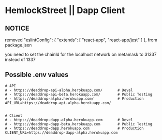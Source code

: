 # HemlockStreet || Dapp Client

## NOTICE
removed "eslintConfig": { "extends": [ "react-app", "react-app/jest" ] }, from package.json

you need to set the chainId for the localhost network on metamask to 31337 instead of 1337

## Possible .env values
```
# API
# - https://deaddrop-api-alpha.herokuapp.com/       # Devel
# - https://deaddrop-api-beta.herokuapp.com/        # Public Testing
# - https://deaddrop-alpha.herokuapp.com/           # Production
API_URL=https://deaddrop-api-alpha.herokuapp.com/


# Client
# - https://deaddrop-dapp-alpha.herokuapp.com       # Devel
# - https://deaddrop-dapp-beta.herokuapp.com        # Public Testing
# - https://deaddrop-dapp.herokuapp.com             # Production
CLIENT_URL=https://deaddrop-dapp-alpha.herokuapp.com
```  